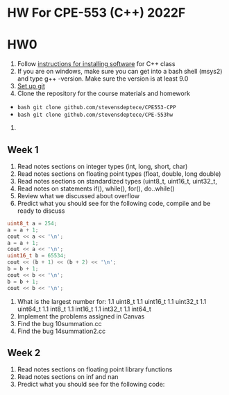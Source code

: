 # HW For CPE-553 (C++) 2022F

# HW0
1. Follow [instructions for installing software](https://DovKrugerCourses/README.md) for C++ class
1. If you are on windows, make sure you can get into a bash shell (msys2) and type g++ -version. Make sure the version is at least 9.0
1. [Set up git](https://DovKrugerCourses/setupgit.md)
1. Clone the repository for the course materials and homework
  - ```bash git clone github.com/stevensdeptece/CPE553-CPP```
  - ```bash git clone github.com/stevensdeptece/CPE-553hw```
1.


## Week 1
1. Read notes sections on integer types (int, long, short, char)
1. Read notes sections on floating point types (float, double, long double)
1. Read notes sections on standardized types (uint8_t, uint16_t, uint32_t,
1. Read notes on statements  if(), while(), for(), do..while()
1. Review what we discussed about overflow
1. Predict what you should see for the following code, compile and be ready to discuss
```cpp
uint8_t a = 254;
a = a + 1;
cout << a << '\n';
a = a + 1;
cout << a << '\n';
uint16_t b = 65534;
cout << (b + 1) << (b + 2) << '\n';
b = b + 1;
cout << b << '\n';
b = b + 1;
cout << b << '\n';
```
1. What is the largest number for:
  1.1 uint8_t
  1.1 uint16_t
  1.1 uint32_t
  1.1 uint64_t
  1.1 int8_t
  1.1 int16_t
  1.1 int32_t
  1.1 int64_t
1. Implement the problems assigned in Canvas
1. Find the bug 10summation.cc
1. Find the bug 14summation2.cc

## Week 2

1. Read notes sections on floating point library functions
1. Read notes sections on inf and nan
1. Predict what you should see for the following code:
```cpp

```